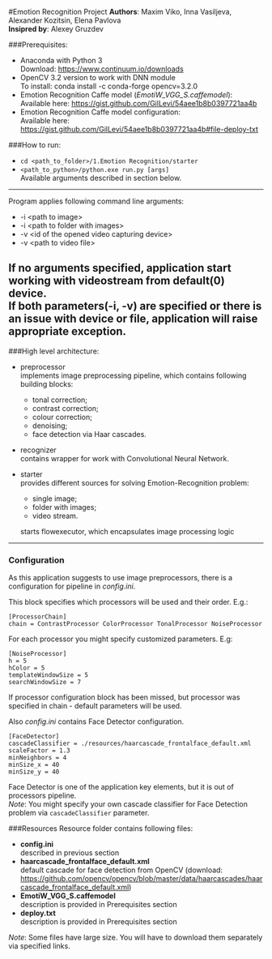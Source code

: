 #Emotion Recognition Project
<b>Authors</b>: Maxim Viko, Inna Vasiljeva, Alexander Kozitsin, Elena Pavlova  
<b>Insipred by</b>: Alexey Gruzdev

###Prerequisites: 
* Anaconda with Python 3   
Download: https://www.continuum.io/downloads 
* OpenCV 3.2 version to work with DNN module   
To install: conda install -c conda-forge opencv=3.2.0
* Emotion Recognition Caffe model (<i>EmotiW_VGG_S.caffemodel</i>):  
Available here: https://gist.github.com/GilLevi/54aee1b8b0397721aa4b
* Emotion Recognition Caffe model configuration:  
Available here: https://gist.github.com/GilLevi/54aee1b8b0397721aa4b#file-deploy-txt

###How to run:  
* `cd <path_to_folder>/1.Emotion Recognition/starter`
* `<path_to_python>/python.exe run.py [args]`  
Available arguments described in section below.
---
Program applies following command line arguments:  
* -i \<path to image\>
* -i \<path to folder with images\>
* -v \<id of the opened video capturing device\>
* -v \<path to video file\>

If no arguments specified, application start working with videostream from default(0) device.  
If both parameters(-i, -v) are specified or there is an issue with device or file, application will raise appropriate exception.  
---
###High level architecture:
* preprocessor  
    implements image preprocessing pipeline, which contains following building blocks:
    - tonal correction;
    - contrast correction; 
    - colour correction;
    - denoising;
    - face detection via Haar cascades.  
* recognizer   
  contains wrapper for work with Convolutional Neural Network.
* starter  
  provides different sources for solving Emotion-Recognition problem:
    - single image;
    - folder with images;
    - video stream.  
    
    starts flowexecutor, which encapsulates image processing logic 
---
### Configuration
As this application suggests to use image preprocessors, there is a configuration for pipeline in <i>config.ini</i>.

This block specifies which processors will be used and their order. E.g.:
```
[ProcessorChain]
chain = ContrastProcessor ColorProcessor TonalProcessor NoiseProcessor
```
For each processor you might specify customized parameters. E.g:
```
[NoiseProcessor]
h = 5
hColor = 5
templateWindowSize = 5
searchWindowSize = 7
```
If processor configuration block has been missed, but processor was specified in chain - default parameters will be used.  

Also <i>config.ini</i> contains Face Detector configuration.
```
[FaceDetector]
cascadeClassifier = ./resources/haarcascade_frontalface_default.xml
scaleFactor = 1.3
minNeighbors = 4
minSize_x = 40
minSize_y = 40
```
Face Detector is one of the application key elements, but it is out of processors pipeline.  
<i>Note</i>: You might specify your own cascade classifier for Face Detection problem via `cascadeClassifier` parameter.

###Resources
Resource folder contains following files:
* <b>config.ini</b>  
described in previous section
* <b>haarcascade_frontalface_default.xml</b>  
default cascade for face detection from OpenCV (download: https://github.com/opencv/opencv/blob/master/data/haarcascades/haarcascade_frontalface_default.xml)
* <b>EmotiW_VGG_S.caffemodel</b>  
description is provided in Prerequisites section
* <b>deploy.txt</b>  
description is provided in Prerequisites section

<i>Note</i>: Some files have large size. You will have to download them separately via specified links.